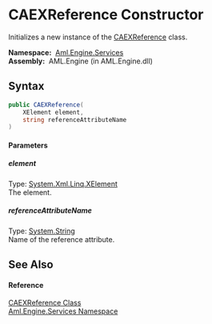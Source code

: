 CAEXReference Constructor
=========================
Initializes a new instance of the [CAEXReference][1] class.

  **Namespace:**  [Aml.Engine.Services][2]  
  **Assembly:**  AML.Engine (in AML.Engine.dll)

Syntax
------

```csharp
public CAEXReference(
	XElement element,
	string referenceAttributeName
)
```

#### Parameters

##### *element*
Type: [System.Xml.Linq.XElement][3]  
The element.

##### *referenceAttributeName*
Type: [System.String][4]  
Name of the reference attribute.


See Also
--------

#### Reference
[CAEXReference Class][1]  
[Aml.Engine.Services Namespace][2]  

[1]: README.md
[2]: ../README.md
[3]: https://docs.microsoft.com/dotnet/api/system.xml.linq.xelement
[4]: https://docs.microsoft.com/dotnet/api/system.string
[5]: https://www.automationml.org
[6]: ../../icons/logoShade.png